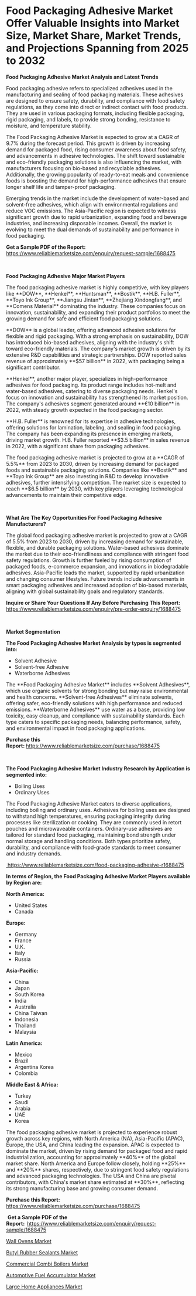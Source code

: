 <p><h1>Food Packaging Adhesive Market Offer Valuable Insights into Market Size, Market Share, Market Trends, and Projections Spanning from 2025 to 2032</h1></p><p><strong>Food Packaging Adhesive Market Analysis and Latest Trends</strong></p>
<p><p>Food packaging adhesive refers to specialized adhesives used in the manufacturing and sealing of food packaging materials. These adhesives are designed to ensure safety, durability, and compliance with food safety regulations, as they come into direct or indirect contact with food products. They are used in various packaging formats, including flexible packaging, rigid packaging, and labels, to provide strong bonding, resistance to moisture, and temperature stability.</p><p>The Food Packaging Adhesive Market is expected to grow at a CAGR of 9.7% during the forecast period. This growth is driven by increasing demand for packaged food, rising consumer awareness about food safety, and advancements in adhesive technologies. The shift toward sustainable and eco-friendly packaging solutions is also influencing the market, with manufacturers focusing on bio-based and recyclable adhesives. Additionally, the growing popularity of ready-to-eat meals and convenience foods is boosting the demand for high-performance adhesives that ensure longer shelf life and tamper-proof packaging.</p><p>Emerging trends in the market include the development of water-based and solvent-free adhesives, which align with environmental regulations and reduce VOC emissions. The Asia-Pacific region is expected to witness significant growth due to rapid urbanization, expanding food and beverage industries, and increasing disposable incomes. Overall, the market is evolving to meet the dual demands of sustainability and performance in food packaging.</p></p>
<p><strong>Get a Sample PDF of the Report:&nbsp;</strong> <a href="https://www.reliablemarketsize.com/enquiry/request-sample/1688475?utm_campaign=2200&utm_medium=2&utm_source=Github&utm_content=ia&utm_term=25012025&utm_id=food-packaging-adhesive">https://www.reliablemarketsize.com/enquiry/request-sample/1688475</a></p>
<p>&nbsp;</p>
<p><strong>Food Packaging Adhesive Major Market Players</strong></p>
<p><p>The food packaging adhesive market is highly competitive, with key players like **DOW**, **Henkel**, **Huntsman**, **Bostik**, **H.B. Fuller**, **Toyo Ink Group**, **Jiangsu Jintan**, **Zhejiang Xindongfang**, and **Comens Material** dominating the industry. These companies focus on innovation, sustainability, and expanding their product portfolios to meet the growing demand for safe and efficient food packaging solutions.</p><p>**DOW** is a global leader, offering advanced adhesive solutions for flexible and rigid packaging. With a strong emphasis on sustainability, DOW has introduced bio-based adhesives, aligning with the industry's shift toward eco-friendly materials. The company's market growth is driven by its extensive R&D capabilities and strategic partnerships. DOW reported sales revenue of approximately **$57 billion** in 2022, with packaging being a significant contributor.</p><p>**Henkel**, another major player, specializes in high-performance adhesives for food packaging. Its product range includes hot-melt and water-based adhesives, catering to diverse packaging needs. Henkel's focus on innovation and sustainability has strengthened its market position. The company's adhesives segment generated around **€10 billion** in 2022, with steady growth expected in the food packaging sector.</p><p>**H.B. Fuller** is renowned for its expertise in adhesive technologies, offering solutions for lamination, labeling, and sealing in food packaging. The company has been expanding its presence in emerging markets, driving market growth. H.B. Fuller reported **$3.5 billion** in sales revenue in 2022, with a significant share from packaging adhesives.</p><p>The food packaging adhesive market is projected to grow at a **CAGR of 5.5%** from 2023 to 2030, driven by increasing demand for packaged foods and sustainable packaging solutions. Companies like **Bostik** and **Toyo Ink Group** are also investing in R&D to develop innovative adhesives, further intensifying competition. The market size is expected to reach **$6.5 billion** by 2030, with key players leveraging technological advancements to maintain their competitive edge.</p></p>
<p>&nbsp;</p>
<p><strong>What Are The Key Opportunities For Food Packaging Adhesive Manufacturers?</strong></p>
<p><p>The global food packaging adhesive market is projected to grow at a CAGR of 5.5% from 2023 to 2030, driven by increasing demand for sustainable, flexible, and durable packaging solutions. Water-based adhesives dominate the market due to their eco-friendliness and compliance with stringent food safety regulations. Growth is further fueled by rising consumption of packaged foods, e-commerce expansion, and innovations in biodegradable adhesives. Asia-Pacific leads the market, supported by rapid urbanization and changing consumer lifestyles. Future trends include advancements in smart packaging adhesives and increased adoption of bio-based materials, aligning with global sustainability goals and regulatory standards.</p></p>
<p><strong>Inquire or Share Your Questions If Any Before Purchasing This Report:</strong> <a href="https://www.reliablemarketsize.com/enquiry/pre-order-enquiry/1688475?utm_campaign=2200&utm_medium=2&utm_source=Github&utm_content=ia&utm_term=25012025&utm_id=food-packaging-adhesive">https://www.reliablemarketsize.com/enquiry/pre-order-enquiry/1688475</a></p>
<p>&nbsp;</p>
<p><strong>Market Segmentation</strong></p>
<p><strong>The Food Packaging Adhesive Market Analysis by types is segmented into:</strong></p>
<p><ul><li>Solvent Adhesive</li><li>Solvent-free Adhesive</li><li>Waterborne Adhesives</li></ul></p>
<p><p>The **Food Packaging Adhesive Market** includes **Solvent Adhesives**, which use organic solvents for strong bonding but may raise environmental and health concerns. **Solvent-free Adhesives** eliminate solvents, offering safer, eco-friendly solutions with high performance and reduced emissions. **Waterborne Adhesives** use water as a base, providing low toxicity, easy cleanup, and compliance with sustainability standards. Each type caters to specific packaging needs, balancing performance, safety, and environmental impact in food packaging applications.</p></p>
<p><strong>Purchase this Report:&nbsp;</strong><a href="https://www.reliablemarketsize.com/purchase/1688475?utm_campaign=2200&utm_medium=2&utm_source=Github&utm_content=ia&utm_term=25012025&utm_id=food-packaging-adhesive">https://www.reliablemarketsize.com/purchase/1688475</a></p>
<p>&nbsp;</p>
<p><strong>The Food Packaging Adhesive Market Industry Research by Application is segmented into:</strong></p>
<p><ul><li>Boiling Uses</li><li>Ordinary Uses</li></ul></p>
<p><p>The Food Packaging Adhesive Market caters to diverse applications, including boiling and ordinary uses. Adhesives for boiling uses are designed to withstand high temperatures, ensuring packaging integrity during processes like sterilization or cooking. They are commonly used in retort pouches and microwaveable containers. Ordinary-use adhesives are tailored for standard food packaging, maintaining bond strength under normal storage and handling conditions. Both types prioritize safety, durability, and compliance with food-grade standards to meet consumer and industry demands.</p></p>
<p><a href="https://www.reliablemarketsize.com/food-packaging-adhesive-r1688475?utm_campaign=2200&utm_medium=2&utm_source=Github&utm_content=ia&utm_term=25012025&utm_id=food-packaging-adhesive">&nbsp;https://www.reliablemarketsize.com/food-packaging-adhesive-r1688475</a></p>
<p><strong>In terms of Region, the Food Packaging Adhesive Market Players available by Region are:</strong></p>
<p>
    <p> <strong> North America: </strong>
        <ul>
            <li>United States</li>
            <li>Canada</li>
        </ul>
        </p> 
    <p> <strong> Europe: </strong>
        <ul>
            <li>Germany</li>
            <li>France</li>
            <li>U.K.</li>
            <li>Italy</li>
            <li>Russia</li>
        </ul>
        </p> 
    <p> <strong> Asia-Pacific: </strong>
        <ul>
            <li>China</li>
            <li>Japan</li>
            <li>South Korea</li>
            <li>India</li>
            <li>Australia</li>
            <li>China Taiwan</li>
            <li>Indonesia</li>
            <li>Thailand</li>
            <li>Malaysia</li>
        </ul>
        </p> 
    <p> <strong> Latin America: </strong>
        <ul>
            <li>Mexico</li>
            <li>Brazil</li>
            <li>Argentina Korea</li>
            <li>Colombia</li>
        </ul>
        </p> 
    <p> <strong> Middle East & Africa: </strong>
        <ul>
            <li>Turkey</li>
            <li>Saudi</li>
            <li>Arabia</li>
            <li>UAE</li>
            <li>Korea</li>
        </ul>
    </p>
    </p>
<p><p>The food packaging adhesive market is projected to experience robust growth across key regions, with North America (NA), Asia-Pacific (APAC), Europe, the USA, and China leading the expansion. APAC is expected to dominate the market, driven by rising demand for packaged food and rapid industrialization, accounting for approximately **40%** of the global market share. North America and Europe follow closely, holding **25%** and **20%** shares, respectively, due to stringent food safety regulations and advanced packaging technologies. The USA and China are pivotal contributors, with China's market share estimated at **30%**, reflecting its strong manufacturing base and growing consumer demand.</p></p>
<p><strong>Purchase this Report: </strong><a href="https://www.reliablemarketsize.com/purchase/1688475?utm_campaign=2200&utm_medium=2&utm_source=Github&utm_content=ia&utm_term=25012025&utm_id=food-packaging-adhesive">https://www.reliablemarketsize.com/purchase/1688475</a></p>
<p>&nbsp;<strong>Get a Sample PDF of the Report:&nbsp;&nbsp;</strong><a href="https://www.reliablemarketsize.com/enquiry/request-sample/1688475?utm_campaign=2200&utm_medium=2&utm_source=Github&utm_content=ia&utm_term=25012025&utm_id=food-packaging-adhesive">https://www.reliablemarketsize.com/enquiry/request-sample/1688475</a></p>
<p><strong></strong></p>
<p><p><a href="https://www.linkedin.com/pulse/aglobalwall-ovens-market-study-including-its-size-growth-potential-jczie?utm_campaign=2200&utm_medium=2&utm_source=Github&utm_content=ia&utm_term=25012025&utm_id=food-packaging-adhesive">Wall Ovens Market</a></p><p><a href="https://github.com/juniordelafrance/Market-Research-Report-List-5/blob/main/butyl-rubber-sealants-market.md?utm_campaign=2200&utm_medium=2&utm_source=Github&utm_content=ia&utm_term=25012025&utm_id=food-packaging-adhesive">Butyl Rubber Sealants Market</a></p><p><a href="https://www.linkedin.com/pulse/commercial-combi-boilers-market-insights-cover-historical-2ncbf?utm_campaign=2200&utm_medium=2&utm_source=Github&utm_content=ia&utm_term=25012025&utm_id=food-packaging-adhesive">Commercial Combi Boilers Market</a></p><p><a href="https://www.linkedin.com/pulse/automotive-fuel-accumulator-market-size-revenue-growth-projected-qarcc?utm_campaign=2200&utm_medium=2&utm_source=Github&utm_content=ia&utm_term=25012025&utm_id=food-packaging-adhesive">Automotive Fuel Accumulator Market</a></p><p><a href="https://www.linkedin.com/pulse/large-home-appliances-market-analysis-report-2025-2032-macro-microeconomic-zqgkc?utm_campaign=2200&utm_medium=2&utm_source=Github&utm_content=ia&utm_term=25012025&utm_id=food-packaging-adhesive">Large Home Appliances Market</a></p></p>